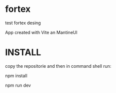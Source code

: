 # fortex
test fortex desing

App created with Vite an MantineUI 

# INSTALL

copy the repositorie and then in command shell run:

npm install

npm run dev
